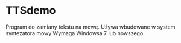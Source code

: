 # TTSdemo
Program do zamiany tekstu na mowę.
Używa wbudowane w system syntezatora mowy
Wymaga Windowsa 7 lub nowszego
